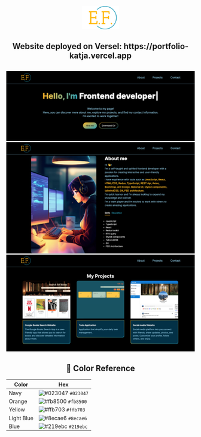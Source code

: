 <div align="center">
<img alt="logo E.F." width="100" src='/public/logo.png' />


<div align="center">
<h2> Website deployed on Versel: https://portfolio-katja.vercel.app<h2>
</div>

![main section](/public/readme/main.png)
![about section](/public/readme/about.png)
![projects section](/public/readme/projects.png)

## 🎨 Color Reference

| Color      | Hex                                                                |
| ---------- | ------------------------------------------------------------------ |
| Navy       | ![#023047](https://via.placeholder.com/10/023047?text=+) `#023047` |
| Orange     | ![#fb8500](https://via.placeholder.com/10/fb8500?text=+) `#fb8500` |
| Yellow     | ![#ffb703](https://via.placeholder.com/10/ffb703?text=+) `#ffb703` |
| Light Blue | ![#8ecae6](https://via.placeholder.com/10/8ecae6?text=+) `#8ecae6` |
| Blue       | ![#219ebc](https://via.placeholder.com/10/219ebc?text=+) `#219ebc` |
